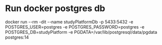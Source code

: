 # Run docker postgres db

docker run --rm -dit --name studyPlatformDb -p 5433:5432 -e POSTGRES_USER=postgres -e POSTGRES_PASSWORD=postgres -e POSTGRES_DB=studyPlatform -e PGDATA=/var/lib/postgresql/data/pgdata postgres:14